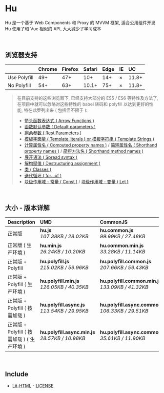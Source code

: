 # Hu
Hu 是一个基于 Web Components 和 Proxy 的 MVVM 框架, 适合公用组件开发<br>
Hu 使用了和 Vue 相似的 API, 大大减少了学习成本

<br>

## 浏览器支持

|              | Chrome | Firefox | Safari | Edge | IE | UC    |
| :-           | :-     | :-      | :-     | :-   | :- | :-    |
| Use Polyfill | 49+    | 47+     | 10+    | 14+  | ×  | 11.8+ |
| No Polyfill  | 54+    | 63+     | 10.1+  | 75+  | ×  | 11.8+ |

> 在目前支持的这些浏览器下, 已经支持大部分的 ES5 / ES6 等特性及方法了,<br>
> 在项目中就可以忽略对这些特性的 babel 转码和 polyfill 以达到更好的性能, 特在此罗列出来 ( 包括但不限于 ): <br>
  > - [箭头函数表达式 ( Arrow Functions )](https://developer.mozilla.org/zh-CN/docs/Web/JavaScript/Reference/Functions/Arrow_functions)
  > - [函数默认参数 ( Default parameters )](https://developer.mozilla.org/zh-CN/docs/Web/JavaScript/Reference/Functions/Default_parameters)
  > - [剩余参数 ( Rest Parameters )](https://developer.mozilla.org/zh-CN/docs/Web/JavaScript/Reference/Functions/Rest_parameters)
  > - [模板字面量 ( Template literals ) or 模板字符串 ( Template Strings )](https://developer.mozilla.org/zh-CN/docs/Web/JavaScript/Reference/template_strings)
  > - [计算属性名 ( Computed property names )](https://developer.mozilla.org/zh-CN/docs/Web/JavaScript/Reference/Operators/Object_initializer#计算属性名) / [简短属性名 ( Shorthand property names )](https://developer.mozilla.org/zh-CN/docs/Web/JavaScript/Reference/Operators/Object_initializer#属性定义) / [简短方法名 ( Shorthand method names )](https://developer.mozilla.org/zh-CN/docs/Web/JavaScript/Reference/Operators/Object_initializer#方法定义)
  > - [展开语法 ( Spread syntax )](https://developer.mozilla.org/zh-CN/docs/Web/JavaScript/Reference/Operators/Spread_syntax)
  > - [解构赋值 ( Destructuring assignment )](https://developer.mozilla.org/zh-CN/docs/Web/JavaScript/Reference/Operators/Destructuring_assignment)
  > - [类 ( Classes )](https://developer.mozilla.org/zh-CN/docs/Web/JavaScript/Reference/Classes)
  > - [迭代循环 ( for...of )](https://developer.mozilla.org/zh-CN/docs/Web/JavaScript/Reference/Statements/for...of)
  > - [块级作用域 - 常量 ( Const )](https://developer.mozilla.org/zh-CN/docs/Web/JavaScript/Reference/Statements/const) / [块级作用域 - 变量 ( Let )](https://developer.mozilla.org/zh-CN/docs/Web/JavaScript/Reference/Statements/let)

<br>

## 大小 - 版本详解
| Description | UMD | CommonJS | ES Module |
| :- | :- | :- | :- |
| 正常版 | **hu.js**<br>*107.38KB / 28.02KB* | **hu.common.js**<br>*99.99KB / 27.48KB* | **hu.esm.js**<br>*99.97KB / 27.46KB* |
| 正常版 ( 生产环境 ) | **hu.min.js**<br>*26.24KB / 10.20KB* | **hu.common.min.js**<br>*33.28KB / 11.14KB* | **hu.esm.min.js**<br>*26.07KB / 10.13KB* |
| 正常版 + Polyfill | **hu.polyfill.js**<br>*215.02KB / 59.96KB* | **hu.polyfill.common.js**<br>*207.66KB / 59.43KB* | **hu.polyfill.esm.js**<br>*207.64KB / 59.42KB* |
| 正常版 + Polyfill ( 生产环境 ) | **hu.polyfill.min.js**<br>*126.05KB / 40.35KB* | **hu.polyfill.common.min.js**<br>*133.09KB / 41.32KB* | **hu.polyfill.esm.min.js**<br>*125.88KB / 40.29KB* |
| 正常版 + Polyfill ( 按需加载 ) | **hu.polyfill.async.js**<br>*113.54KB / 29.95KB* | **hu.polyfill.async.common.js**<br>*106.33KB / 29.51KB* | **hu.polyfill.async.esm.js**<br>*106.32KB / 29.49KB* |
| 正常版 + Polyfill ( 按需加载 ) ( 生产环境 ) | **hu.polyfill.async.min.js**<br>*28.57KB / 10.98KB* | **hu.polyfill.async.common.min.js**<br>*35.61KB / 11.90KB* | **hu.polyfill.async.esm.min.js**<br>*28.40KB / 10.91KB* |

<br>

## Include
  - [Lit-HTML](https://github.com/Polymer/lit-html) \- [LICENSE](https://github.com/Polymer/lit-html/blob/master/LICENSE)